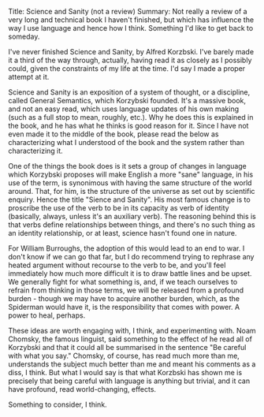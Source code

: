 Title: Science and Sanity (not a review)
Summary: Not really a review of a very long and technical book I haven't finished, but which has influence the way I use language and hence how I think. Something I'd like to get back to someday.

I've never finished Science and Sanity, by Alfred Korzbski. I've barely made it a third of the way through, actually, having read it as closely as I possibly could, given the constraints of my life at the time. I'd say I made a proper attempt at it.

Science and Sanity is an exposition of a system of thought, or a discipline, called General Semantics, which Korzybski founded. It's a massive book, and not an easy read, which uses language updates of his own making (such as a full stop to mean, roughly, etc.). Why he does this is explained in the book, and he has what he thinks is good reason for it. Since I have not even made it to the middle of the book, please read the below as characterizing what I understood of the book and the system rather than characterizing it. 

One of the things the book does is it sets a group of changes in language which Korzybski proposes will make English a more "sane" language, in his use of the term, is synonimous with having the same structure of the world around. That, for him, is the structure of the universe as set out by scientific enquiry. Hence the title "Sience and Sanity". His most famous change is to proscribe the use of the verb to be in its capacity as verb of identity (basically, always, unless it's an auxiliary verb). The reasoning behind this is that verbs define relationships between things, and there's no such thing as an identity relationship, or at least, science hasn't found one in nature.

For William Burroughs, the adoption of this would lead to an end to war. I don't know if we can go that far, but I do recommend trying to rephrase any heated argument without recourse to the verb to be, and you'll feel immediately how much more difficult it is to draw battle lines and be upset. We generally fight for what something is, and, if we teach ourselves to refrain from thinking in those terms, we will be released from a profound burden - though we may have to acquire another burden, which, as the Spiderman would have it, is the responsibility that comes with power. A power to heal, perhaps.

These ideas are worth engaging with, I think, and experimenting with. Noam Chomsky, the famous linguist, said something to the effect of he read all of Korzybski and that it could all be summarised in the sentence "Be careful with what you say." Chomsky, of course, has read much more than me, understands the subject much better than me and meant his comments as a diss, I think. But what I would say is that what Korzbski has shown me is precisely that being careful with language is anything but trivial, and it can have profound, read world-changing, effects.

Something to consider, I think.
